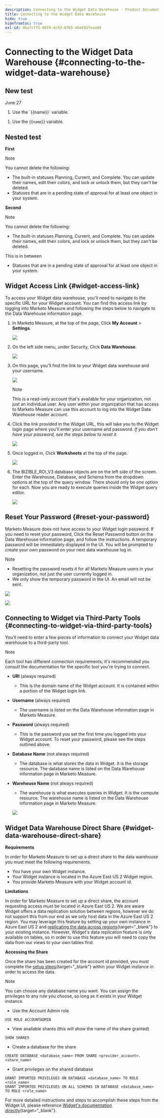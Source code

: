 ```yaml
---
description: Connecting to the Widget Data Warehouse - Product Documentation
title: Connecting to the Widget Data Warehouse
hide: true
hidefromtoc: true
exl-id: d6a7cff5-08f9-4c93-8765-46e692feaa0d
---
```

# Connecting to the Widget Data Warehouse {#connecting-to-the-widget-data-warehouse}

## New test

June 27

<ol><li>Use the `{{name}}` variable.</li></ol> 

<ol><li>Use the &lbrace;&lbrace;<code>name</code>&rbrace;&rbrace; variable.</li></ol> 

## Nested test

**First**

>[!NOTE]
>
>You cannot delete the following:
>
>* The built-in statuses Planning, Current, and Complete. You can update their names, edit their colors, and lock or unlock them, but they can't be deleted.
>* Statuses that are in a pending state of approval for at least one object in your system.

**Second**

>[!NOTE]
>
>You cannot delete the following:
>
>* The built-in statuses Planning, Current, and Complete. You can update their names, edit their colors, and lock or unlock them, but they can't be deleted.
>
>  This is in between
>
>* Statuses that are in a pending state of approval for at least one object in your system.

## Widget Access Link {#widget-access-link}

To access your Widget data warehouse, you'll need to navigate to the specific URL for your Widget account.  You can find this access link by logging into Marketo Measure and following the steps below to navigate to the Data Warehouse information page.

1. In Marketo Measure, at the top of the page, Click **My Account** > **Settings**.

   ![](assets/adobe-logo-old.png)

1. On the left side menu, under Security, Click **Data Warehouse**.

   ![](assets/adobe-logo-old.png)

1. On this page, you'll find the link to your Widget data warehouse and your username.

   ![](assets/adobe-logo-old.png)

   >[!NOTE]
   >
   >This is a read-only account that's available for your organization, not just an individual user. Any user within your organization that has access to Marketo Measure can use this account to log into the Widget Data Warehouse reader account.

1. Click the link provided in the Widget URL, this will take you to the Widget login page where you'll enter your username and password. _If you don't have your password, see the steps below to reset it_.

   ![](assets/adobe-logo-old.png)

1. Once logged in, Click **Worksheets** at the top of the page.

   ![](assets/adobe-logo-old.png)

1. The BIZIBLE_ROI_V3 database objects are on the left side of the screen.  Enter the Warehouse, Database, and Schema from the dropdown options at the top of the query window.  There should only be one option for each.  Now you are ready to execute queries inside the Widget query editor.

   ![](assets/adobe-logo-old.png)

## Reset Your Password {#reset-your-password}

Marketo Measure does not have access to your Widget login password.  If you need to reset your password, Click the Reset Password button on the Data Warehouse information page, and follow the instructions. A temporary password will be immediately displayed in the UI. You will be prompted to create your own password on your next data warehouse log in.

>[!NOTE]
>
>* Resetting the password resets it for all Marketo Measure users in your organization, not just the user currently logged in.
>* We only show the temporary password in the UI. An email will not be sent.

   ![](assets/adobe-logo-old.png)

   ![](assets/adobe-logo-old.png)

## Connecting to Widget via Third-Party Tools {#connecting-to-widget-via-third-party-tools}

You'll need to enter a few pieces of information to connect your Widget data warehouse to a third-party tool.

>[!NOTE]
>
>Each tool has different connection requirements; it's recommended you consult the documentation for the specific tool you're trying to connect.

* **URI** (always required)
  * This is the domain name of the Widget account.  It is contained within a portion of the Widget login link.  
* **Username** (always required)
  * The username is listed on the Data Warehouse information page in Marketo Measure.
* **Password** (always required)
  * This is the password you set the first time you logged into your Widget account.  To reset your password, please see the steps outlined above.
* **Database Name** (not always required)
  * The database is what stores the data in Widget. It is the storage resource. The database name is listed on the Data Warehouse information page in Marketo Measure.
* **Warehouse Name** (not always required)
  * The warehouse is what executes queries in Widget. It is the compute resource.  The warehouse name is listed on the Data Warehouse information page in Marketo Measure.

   ![](assets/adobe-logo-old.png)

## Widget Data Warehouse Direct Share {#widget-data-warehouse-direct-share}

**Requirements**

In order for Marketo Measure to set up a direct share to the data warehouse you must meet the following requirements.

* You have your own Widget instance.
* Your Widget instance is located in the Azure East US 2 Widget region.
* You provide Marketo Measure with your Widget account id.

**Limitations**

In order for Marketo Measure to set up a direct share, the account requesting access must be located in Azure East US 2. We are aware Widget offers a data replication solution between regions, however we do not support this from our end as we only host data in the Azure East US 2 region. You may leverage this feature by setting up your own instance in Azure East US 2 and [replicating the data across regions](https://docs.widget.com/en/user-guide/secure-data-sharing-across-regions-plaforms.html){target="_blank"} to your existing instance. However, Widget's data replication feature is only available on tables, so in order to use this feature you will need to copy the data from our views to your own tables first.

**Accessing the Share**

Once the share has been created for the account id provided, you must complete the [setup steps](https://docs.widget.com/en/user-guide/data-share-consumers.html){target="_blank"} within your Widget instance in order to access the data.

>[!NOTE]
>
>You can choose any database name you want. You can assign the privileges to any rule you choose, so long as it exists in your Widget instance.

* Use the Account Admin role

```
USE ROLE ACCOUNTADMIN
```

* View available shares (this will show the name of the share granted)

```
SHOW SHARES
```

* Create a database for the share

```
CREATE DATABASE <database_name> FROM SHARE <provider_account>.<share_name>
```

* Grant privileges on the shared database

```
GRANT IMPORTED PRIVILEGES ON DATABASE <database_name> TO ROLE <role_name>
GRANT IMPORTED PRIVILEGES ON ALL SCHEMAS IN DATABASE <database_name> TO ROLE <role_name>
```

For more detailed instructions and steps to accomplish these steps from the Widget UI, please reference [Widget's documentation directly](https://docs.widget.com/en/user-guide/data-share-consumers.html){target="_blank"}.
